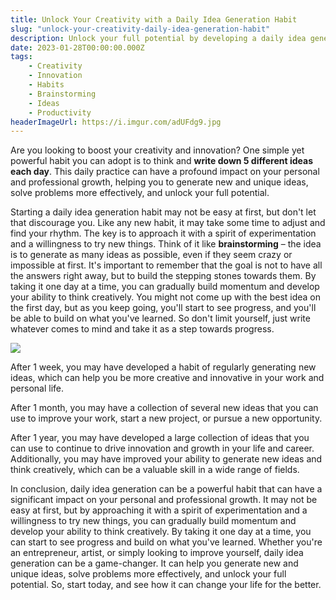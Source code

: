 ```yaml
---
title: Unlock Your Creativity with a Daily Idea Generation Habit
slug: "unlock-your-creativity-daily-idea-generation-habit"
description: Unlock your full potential by developing a daily idea generation habit. Learn how to generate new and unique ideas, solve problems and boost creativity.
date: 2023-01-28T00:00:00.000Z
tags:
    - Creativity
    - Innovation
    - Habits
    - Brainstorming
    - Ideas
    - Productivity
headerImageUrl: https://i.imgur.com/adUFdg9.jpg
---
```


Are you looking to boost your creativity and innovation? One simple yet powerful habit you can adopt is to think and **write down 5 different ideas each day**. This daily practice can have a profound impact on your personal and professional growth, helping you to generate new and unique ideas, solve problems more effectively, and unlock your full potential.

Starting a daily idea generation habit may not be easy at first, but don't let that discourage you. Like any new habit, it may take some time to adjust and find your rhythm. The key is to approach it with a spirit of experimentation and a willingness to try new things. Think of it like **brainstorming** – the idea is to generate as many ideas as possible, even if they seem crazy or impossible at first. It's important to remember that the goal is not to have all the answers right away, but to build the stepping stones towards them. By taking it one day at a time, you can gradually build momentum and develop your ability to think creatively. You might not come up with the best idea on the first day, but as you keep going, you'll start to see progress, and you'll be able to build on what you've learned. So don't limit yourself, just write whatever comes to mind and take it as a step towards progress.

![](https://i.imgur.com/IoYLCGi.jpg)

After 1 week, you may have developed a habit of regularly generating new ideas, which can help you be more creative and innovative in your work and personal life.

After 1 month, you may have a collection of several new ideas that you can use to improve your work, start a new project, or pursue a new opportunity.

After 1 year, you may have developed a large collection of ideas that you can use to continue to drive innovation and growth in your life and career. Additionally, you may have improved your ability to generate new ideas and think creatively, which can be a valuable skill in a wide range of fields.

In conclusion, daily idea generation can be a powerful habit that can have a significant impact on your personal and professional growth. It may not be easy at first, but by approaching it with a spirit of experimentation and a willingness to try new things, you can gradually build momentum and develop your ability to think creatively. By taking it one day at a time, you can start to see progress and build on what you've learned. Whether you're an entrepreneur, artist, or simply looking to improve yourself, daily idea generation can be a game-changer. It can help you generate new and unique ideas, solve problems more effectively, and unlock your full potential. So, start today, and see how it can change your life for the better.
